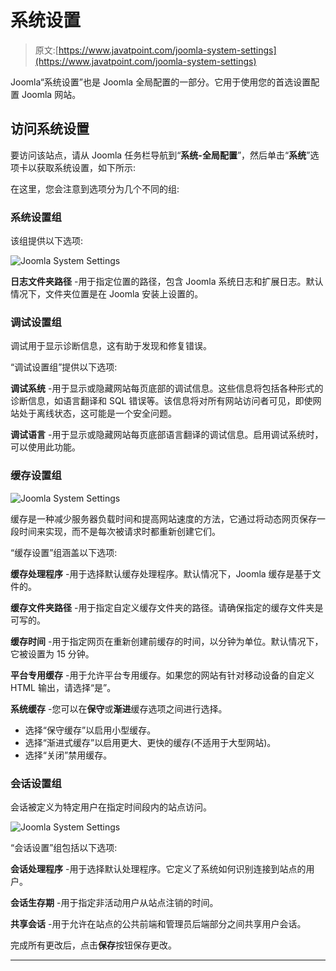 # 系统设置

> 原文:[https://www.javatpoint.com/joomla-system-settings](https://www.javatpoint.com/joomla-system-settings)

Joomla“系统设置”也是 Joomla 全局配置的一部分。它用于使用您的首选设置配置 Joomla 网站。

## 访问系统设置

要访问该站点，请从 Joomla 任务栏导航到“**系统-全局配置**”，然后单击“**系统**”选项卡以获取系统设置，如下所示:

在这里，您会注意到选项分为几个不同的组:

### 系统设置组

该组提供以下选项:

![Joomla System Settings](../Images/d766a814769fb56a73dbf1c289e8f661.png)

**日志文件夹路径** -用于指定位置的路径，包含 Joomla 系统日志和扩展日志。默认情况下，文件夹位置是在 Joomla 安装上设置的。

### 调试设置组

调试用于显示诊断信息，这有助于发现和修复错误。

“调试设置组”提供以下选项:

**调试系统** -用于显示或隐藏网站每页底部的调试信息。这些信息将包括各种形式的诊断信息，如语言翻译和 SQL 错误等。该信息将对所有网站访问者可见，即使网站处于离线状态，这可能是一个安全问题。

**调试语言** -用于显示或隐藏网站每页底部语言翻译的调试信息。启用调试系统时，可以使用此功能。

### 缓存设置组

![Joomla System Settings](../Images/6686d2bc63c80eb90c1f33c9f9cb3114.png)

缓存是一种减少服务器负载时间和提高网站速度的方法，它通过将动态网页保存一段时间来实现，而不是每次被请求时都重新创建它们。

“缓存设置”组涵盖以下选项:

**缓存处理程序** -用于选择默认缓存处理程序。默认情况下，Joomla 缓存是基于文件的。

**缓存文件夹路径** -用于指定自定义缓存文件夹的路径。请确保指定的缓存文件夹是可写的。

**缓存时间** -用于指定网页在重新创建前缓存的时间，以分钟为单位。默认情况下，它被设置为 15 分钟。

**平台专用缓存** -用于允许平台专用缓存。如果您的网站有针对移动设备的自定义 HTML 输出，请选择“是”。

**系统缓存** -您可以在**保守**或**渐进**缓存选项之间进行选择。

*   选择“保守缓存”以启用小型缓存。
*   选择“渐进式缓存”以启用更大、更快的缓存(不适用于大型网站)。
*   选择“关闭”禁用缓存。

### 会话设置组

会话被定义为特定用户在指定时间段内的站点访问。

![Joomla System Settings](../Images/33068cd24883735f081945a6a5bc4d12.png)

“会话设置”组包括以下选项:

**会话处理程序** -用于选择默认处理程序。它定义了系统如何识别连接到站点的用户。

**会话生存期** -用于指定非活动用户从站点注销的时间。

**共享会话** -用于允许在站点的公共前端和管理员后端部分之间共享用户会话。

完成所有更改后，点击**保存**按钮保存更改。

* * *
